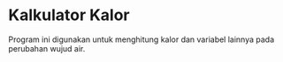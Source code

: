 # Kalkulator Kalor
Program ini digunakan untuk menghitung kalor dan variabel lainnya pada perubahan wujud air.
